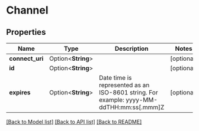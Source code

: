 # Channel

## Properties

Name | Type | Description | Notes
------------ | ------------- | ------------- | -------------
**connect_uri** | Option<**String**> |  | [optional]
**id** | Option<**String**> |  | [optional]
**expires** | Option<**String**> | Date time is represented as an ISO-8601 string. For example: yyyy-MM-ddTHH:mm:ss[.mmm]Z | [optional]

[[Back to Model list]](../README.md#documentation-for-models) [[Back to API list]](../README.md#documentation-for-api-endpoints) [[Back to README]](../README.md)


